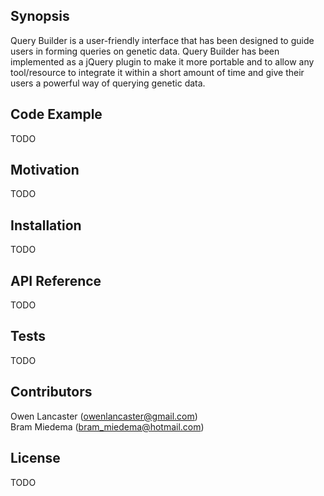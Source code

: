 ## Synopsis

Query Builder is a user-friendly interface that has been designed to guide users in forming queries on genetic data. Query Builder has been implemented as a jQuery plugin to make it more portable and to allow any tool/resource to integrate it within a short amount of time and give their users a powerful way of querying genetic data.

## Code Example

TODO

## Motivation

TODO

## Installation

TODO

## API Reference

TODO

## Tests

TODO

## Contributors

Owen Lancaster (owenlancaster@gmail.com)<br />
Bram Miedema (bram_miedema@hotmail.com)

## License

TODO
